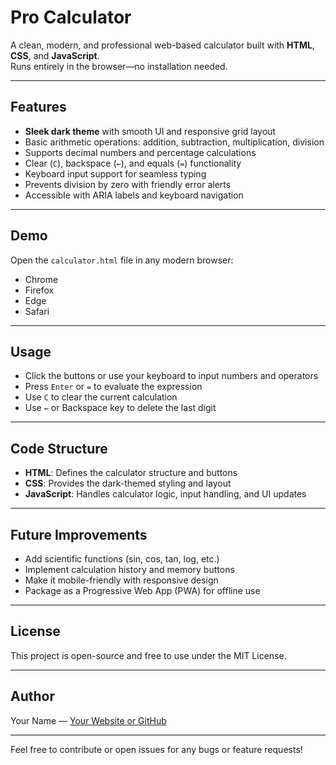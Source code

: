 # Pro Calculator

A clean, modern, and professional web-based calculator built with **HTML**, **CSS**, and **JavaScript**.  
Runs entirely in the browser—no installation needed.

---

## Features

- **Sleek dark theme** with smooth UI and responsive grid layout  
- Basic arithmetic operations: addition, subtraction, multiplication, division  
- Supports decimal numbers and percentage calculations  
- Clear (`C`), backspace (`←`), and equals (`=`) functionality  
- Keyboard input support for seamless typing  
- Prevents division by zero with friendly error alerts  
- Accessible with ARIA labels and keyboard navigation

---

## Demo

Open the `calculator.html` file in any modern browser:  
- Chrome  
- Firefox  
- Edge  
- Safari  

---

## Usage

- Click the buttons or use your keyboard to input numbers and operators  
- Press `Enter` or `=` to evaluate the expression  
- Use `C` to clear the current calculation  
- Use `←` or Backspace key to delete the last digit  

---

## Code Structure

- **HTML**: Defines the calculator structure and buttons  
- **CSS**: Provides the dark-themed styling and layout  
- **JavaScript**: Handles calculator logic, input handling, and UI updates

---

## Future Improvements

- Add scientific functions (sin, cos, tan, log, etc.)  
- Implement calculation history and memory buttons  
- Make it mobile-friendly with responsive design  
- Package as a Progressive Web App (PWA) for offline use

---

## License

This project is open-source and free to use under the MIT License.

---

## Author

Your Name — [Your Website or GitHub](https://github.com/yourusername)

---

Feel free to contribute or open issues for any bugs or feature requests!

